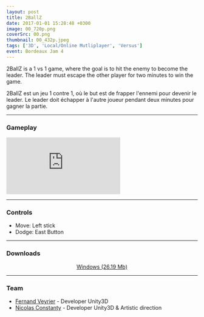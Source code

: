 ```yaml
---
layout: post
title: 2BallZ
date: 2017-01-01 15:28:48 +0300
image: 00_720p.png
coverSrc: 00.png
thumbnail: 00_432p.jpeg
tags: ['3D', 'Local/Online Mutliplayer', 'Versus']
event: Bordeaux Jam 4
---
```

2BallZ is a 1 vs 1 game, where the goal is to hit the enemy to become the leader. The leader must escape the other player for two minutes to win the game.

2BallZ est un jeu 1 contre 1, où le but est de frapper l'ennemi pour devenir le leader. Le leader doit échapper à l'autre joueur pendant deux minutes pour gagner la partie.

***

### Gameplay
<iframe src="https://www.youtube.com/embed/oSDhCiZ3gQA" frameborder="0" frameborder="0" allow="accelerometer; clipboard-write; encrypted-media; gyroscope; picture-in-picture" allowfullscreen></iframe>

***

### Controls
* Move: Left stick
* Dodge: East Button

***

### Downloads
<p style="text-align: center;margin: 0;"><a href="https://1drv.ms/u/s!AoYk8X2I2PMgg5dL3woOihdo7HuNGQ?e=JzOqmT">Windows (26.19 Mb)</a></p>

***

### Team
* [Fernand Veyrier](https://www.linkedin.com/in/fernand-veyrier-26372596/) - Developer Unity3D
* [Nicolas Constanty](https://fr.linkedin.com/in/nicolas-constanty-653232113) - Developer Unity3D & Artistic direction
